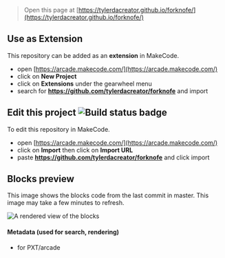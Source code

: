  


> Open this page at [https://tylerdacreator.github.io/forknofe/](https://tylerdacreator.github.io/forknofe/)

## Use as Extension

This repository can be added as an **extension** in MakeCode.

* open [https://arcade.makecode.com/](https://arcade.makecode.com/)
* click on **New Project**
* click on **Extensions** under the gearwheel menu
* search for **https://github.com/tylerdacreator/forknofe** and import

## Edit this project ![Build status badge](https://github.com/tylerdacreator/forknofe/workflows/MakeCode/badge.svg)

To edit this repository in MakeCode.

* open [https://arcade.makecode.com/](https://arcade.makecode.com/)
* click on **Import** then click on **Import URL**
* paste **https://github.com/tylerdacreator/forknofe** and click import

## Blocks preview

This image shows the blocks code from the last commit in master.
This image may take a few minutes to refresh.

![A rendered view of the blocks](https://github.com/tylerdacreator/forknofe/raw/master/.github/makecode/blocks.png)

#### Metadata (used for search, rendering)

* for PXT/arcade
<script src="https://makecode.com/gh-pages-embed.js"></script><script>makeCodeRender("{{ site.makecode.home_url }}", "{{ site.github.owner_name }}/{{ site.github.repository_name }}");</script>
